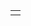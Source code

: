 <table>
  <tr>
    <td>
       <a href="https://solved.ac/lhh7985%22%3E<img height="140px" width="275px" src="http://mazassumnida.wtf/api/v2/generate_badge?boj=lhh7985"/></a>
    </td>
 </tr>
</table>
